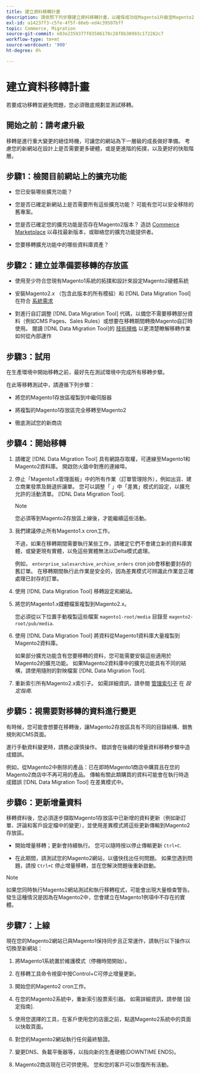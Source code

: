 ```yaml
---
title: 建立資料移轉計畫
description: 請依照下列步驟建立資料移轉計畫，以確保成功從Magento1升級至Magento2。
exl-id: a14237f3-c5fe-4f5f-86eb-ed4c39507bff
topic: Commerce, Migration
source-git-commit: e83e2359377f03506178c28f8b30993c172282c7
workflow-type: tm+mt
source-wordcount: '900'
ht-degree: 0%

---
```


# 建立資料移轉計畫

若要成功移轉並避免問題，您必須徹底規劃並測試移轉。

## 開始之前：請考慮升級

移轉是進行重大變更的絕佳時機，可讓您的網站為下一層級的成長做好準備。 考慮您的新網站在設計上是否需要更多硬體，或是更進階的拓撲，以及更好的快取階層。

## 步驟1：檢閱目前網站上的擴充功能

* 您已安裝哪些擴充功能？

* 您是否已確定新網站上是否需要所有這些擴充功能？ 可能有您可以安全移除的舊專案。

* 您是否已確定您的擴充功能是否存在Magento2版本？ 造訪 [Commerce Marketplace] 以尋找最新版本，或聯絡您的擴充功能提供者。

* 您要移轉擴充功能中的哪些資料庫資產？

## 步驟2：建立並準備要移轉的存放區

* 使用至少符合您現有Magento1系統的拓撲和設計來設定Magento2硬體系統

* 安裝Magento2.x （包含此版本的所有模組）和 [!DNL Data Migration Tool] 在符合 [系統需求](../../installation/system-requirements.md)

* 對進行自訂調整 [!DNL Data Migration Tool] 代碼，以備您不需要移轉部分資料（例如CMS Pages、Sales Rules）或想要在移轉期間轉換Magento自訂時使用。 閱讀 [!DNL Data Migration Tool]的 [技術規格](technical-specification.md) 以更清楚瞭解移轉作業如何從內部運作

## 步驟3：試用

在生產環境中開始移轉之前，最好先在測試環境中完成所有移轉步驟。

在此等移轉測試中，請遵循下列步驟：

* 將您的Magento1存放區複製到中繼伺服器

* 將複製的Magento1存放區完全移轉至Magento2

* 徹底測試您的新商店

## 步驟4：開始移轉

1. 請確定 [!DNL Data Migration Tool] 具有網路存取權，可連線至Magento1和Magento2資料庫。 開啟防火牆中對應的連線埠。

1. 停止「Magento1.x管理面板」中的所有作業（訂單管理除外），例如出貨、建立商業發票及銷退折讓單。 您可以調整「 」中「差異」模式的設定，以擴充允許的活動清單。 [!DNL Data Migration Tool].

   >[!NOTE]
   >
   >您必須等到Magento2存放區上線後，才能繼續這些活動。

1. 我們建議停止所有Magento1.x cron工作。

   不過，如果在移轉期間需要執行某些工作，請確定它們不會建立新的資料庫實體，或變更現有實體，以免這些實體無法以Delta模式處理。

   例如， `enterprise_salesarchive_archive_orders` cron job會移動要封存的舊訂單。 在移轉期間執行此作業是安全的，因為差異模式可辨識此作業並正確處理已封存的訂單。

1. 使用 [!DNL Data Migration Tool] 移轉設定和網站。

1. 將您的Magento1.x媒體檔案複製到Magento2.x。

   您必須從以下位置手動複製這些檔案 `magento1-root/media` 目錄至 `magento2-root/pub/media`.

1. 使用 [!DNL Data Migration Tool] 將資料從Magento1資料庫大量複製到Magento2資料庫。

   如果部分擴充功能含有您要移轉的資料，您可能需要安裝這些適用於Magento2的擴充功能。 如果Magento2資料庫中的擴充功能具有不同的結構，請使用隨附的對映檔案 [!DNL Data Migration Tool].

1. 重新索引所有Magento2.x索引子。 如需詳細資訊，請參閱 [管理索引子](../../configuration/cli/manage-indexers.md) 在 _設定指南_.

## 步驟5：視需要對移轉的資料進行變更

有時候，您可能會想要在移轉後，讓Magento2存放區具有不同的目錄結構、銷售規則和CMS頁面。

進行手動資料變更時，請務必謹慎操作。 錯誤會在後續的增量資料移轉步驟中造成錯誤。

例如，從Magento2中刪除的產品：已在即時Magento1商店中購買且在您的Magento2商店中不再可用的產品。 傳輸有關此類購買的資料可能會在執行時造成錯誤 [!DNL Data Migration Tool] 在差異模式中。

## 步驟6：更新增量資料

移轉資料後，您必須逐步擷取Magento1存放區中已新增的資料更新（例如新訂單、評論和客戶設定檔中的變更），並使用差異模式將這些更新傳輸到Magento2存放區。

* 開始增量移轉；更新會持續執行。 您可以隨時按以停止傳輸更新 `Ctrl+C`.

* 在此期間，請測試您的Magento2網站，以儘快找出任何問題。 如果您遇到問題，請按 `Ctrl+C` 停止增量移轉，並在您解決問題後重新啟動。

>[!NOTE]
>
>如果您同時執行Magento2網站測試和執行移轉程式，可能會出現大量檢查警告。 發生這種情況是因為在Magento2中，您會建立在Magento1例項中不存在的實體。

## 步驟7：上線

現在您的Magento2網站已與Magento1保持同步且正常運作，請執行以下操作以切換至新網站：

1. 將Magento1系統置於維護模式（停機時間開始）。

1. 在移轉工具命令視窗中按Control+C可停止增量更新。

1. 開始您的Magento2 cron工作。

1. 在您的Magento2系統中，重新索引股票索引器。 如需詳細資訊，請參閱 [設定指南].

1. 使用您選擇的工具，在客戶使用您的店面之前，點選Magento2系統中的頁面以快取頁面。

1. 對您的Magento2網站執行任何最終驗證。

1. 變更DNS、負載平衡器等，以指向新的生產硬體(DOWNTIME ENDS)。

1. Magento2商店現在已可供使用。 您和您的客戶可以恢復所有活動。

<!-- LINK ADDRESSES -->

[Commerce Marketplace]: https://marketplace.magento.com
